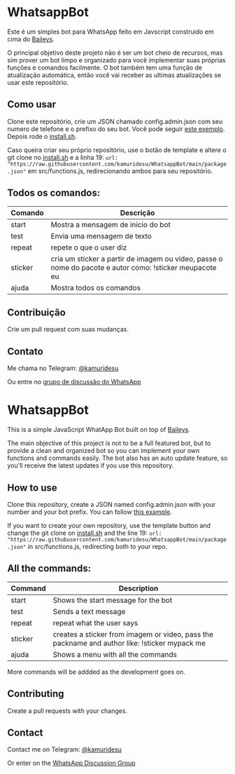 #  WhatsappBot

Este é um simples bot para WhatsApp feito em Javscript construido em cima do [Baileys](https://github.com/adiwajshing/Baileys).

O principal objetivo deste projeto não é ser um bot cheio de recursos, mas sim prover um bot limpo e organizado para você implementar suas próprias funções e comandos facilmente. O bot também tem uma função de atualização automática, então você vai receber as ultimas atualizações se usar este repositório.

## Como usar
Clone este repositório, crie um JSON chamado config.admin.json com seu numero de telefone e o prefixo do seu bot. Você pode seguir [este exemplo](https://github.com/kamuridesu/js-bot/blob/main/example.config.admin.json). Depois rode o [install.sh](https://raw.githubusercontent.com/kamuridesu/WhatsappBot/main/install.sh).

Caso queira criar seu próprio repositório, use o botão de template e altere o git clone no [install.sh](https://raw.githubusercontent.com/kamuridesu/WhatsappBot/main/install.sh) e a linha 19: `url: "https://raw.githubusercontent.com/kamuridesu/WhatsappBot/main/package.json"` em src/functions.js, redirecionando ambos para seu repositório.

## Todos os comandos:
| Comando | Descrição                         |
|---------|-------------------------------------|
| start   | Mostra a mensagem de inicio do bot |
| test    | Envia uma mensagem de texto                |
| repeat  |  repete o que o user diz |
| sticker  |  cria um sticker a partir de imagem ou video, passe o nome do pacote e autor como: !sticker meupacote eu |
| ajuda    |  Mostra todos os comandos |

## Contribuição
Crie um pull request com suas mudanças.

## Contato
Me chama no Telegram: [@kamuridesu](https://t.me/kamuridesu)

Ou entre no [grupo de discussão do WhatsApp](https://chat.whatsapp.com/FCIGqV5RehW2wgalxZ4KDm)


#  WhatsappBot

This is a simple JavaScript WhatApp Bot built on top of [Baileys](https://github.com/adiwajshing/Baileys).

The main objective of this project is not to be a full featured bot, but to provide a clean and organized bot so you can implement your own functions and commands easily. The bot also has an auto update feature, so you'll receive the latest updates if you use this repository. 

## How to use
Clone this repository, create a JSON named config.admin.json with your number and your bot prefix. You can follow [this example](https://github.com/kamuridesu/js-bot/blob/main/example.config.admin.json).

If you want to create your own repository, use the template button and change the git clone on [install.sh](https://raw.githubusercontent.com/kamuridesu/WhatsappBot/main/install.sh) and the line 19: `url: "https://raw.githubusercontent.com/kamuridesu/WhatsappBot/main/package.json"` in src/functions.js, redirecting both to your repo.

## All the commands:
| Command | Description                         |
|---------|-------------------------------------|
| start   | Shows the start message for the bot |
| test    | Sends a text message                |
| repeat  |  repeat what the user says |
| sticker  |  creates a sticker from imagem or video, pass the packname and author like: !sticker mypack me |
| ajuda    |  Shows a menu with all the commands |

More commands will be addded as the development goes on.

## Contributing
Create a pull requests with your changes.

## Contact
Contact me on Telegram: [@kamuridesu](https://t.me/kamuridesu)

Or enter on the [WhatsApp Discussion Group](https://chat.whatsapp.com/FCIGqV5RehW2wgalxZ4KDm)
